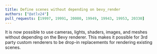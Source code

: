 ```yaml
---
title: Define scenes without depending on bevy_render
authors: ["@atlv24"]
pull_requests: [19997, 19991, 20000, 19949, 19943, 19953, 20330]
---
```


It is now possible to use cameras, lights, shaders, images, and meshes without depending on the Bevy renderer. This makes it possible for 3rd party custom renderers to be drop-in replacements for rendering existing scenes.
